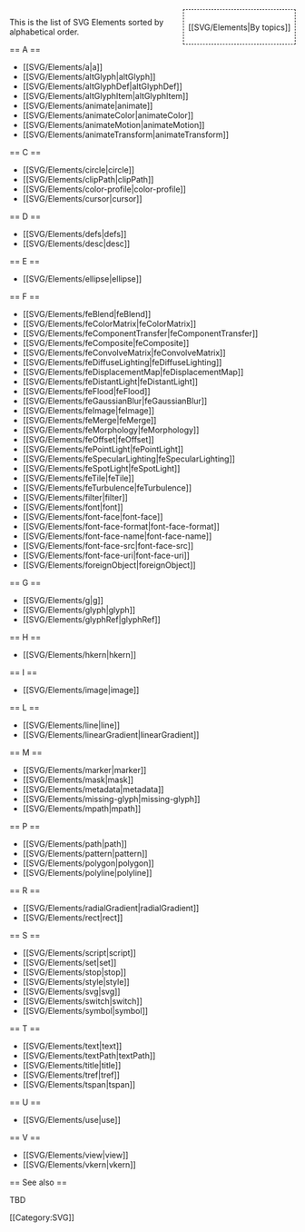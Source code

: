 <div style='float: right;background: white;border:1px dashed black;padding: 1ex;'>

[[SVG/Elements|By topics]]

</div>

This is the list of SVG Elements sorted by alphabetical order.

== A ==

* [[SVG/Elements/a|a]]
* [[SVG/Elements/altGlyph|altGlyph]]
* [[SVG/Elements/altGlyphDef|altGlyphDef]]
* [[SVG/Elements/altGlyphItem|altGlyphItem]]
* [[SVG/Elements/animate|animate]] 
* [[SVG/Elements/animateColor|animateColor]]
* [[SVG/Elements/animateMotion|animateMotion]]
* [[SVG/Elements/animateTransform|animateTransform]]

== C ==

* [[SVG/Elements/circle|circle]]
* [[SVG/Elements/clipPath|clipPath]]
* [[SVG/Elements/color-profile|color-profile]]
* [[SVG/Elements/cursor|cursor]]

== D ==

* [[SVG/Elements/defs|defs]]
* [[SVG/Elements/desc|desc]]

== E ==

* [[SVG/Elements/ellipse|ellipse]]

== F ==

* [[SVG/Elements/feBlend|feBlend]]
* [[SVG/Elements/feColorMatrix|feColorMatrix]]
* [[SVG/Elements/feComponentTransfer|feComponentTransfer]]
* [[SVG/Elements/feComposite|feComposite]]
* [[SVG/Elements/feConvolveMatrix|feConvolveMatrix]]
* [[SVG/Elements/feDiffuseLighting|feDiffuseLighting]]
* [[SVG/Elements/feDisplacementMap|feDisplacementMap]]
* [[SVG/Elements/feDistantLight|feDistantLight]]
* [[SVG/Elements/feFlood|feFlood]]
* [[SVG/Elements/feGaussianBlur|feGaussianBlur]]
* [[SVG/Elements/feImage|feImage]]
* [[SVG/Elements/feMerge|feMerge]]
* [[SVG/Elements/feMorphology|feMorphology]]
* [[SVG/Elements/feOffset|feOffset]]
* [[SVG/Elements/fePointLight|fePointLight]]
* [[SVG/Elements/feSpecularLighting|feSpecularLighting]]
* [[SVG/Elements/feSpotLight|feSpotLight]]
* [[SVG/Elements/feTile|feTile]]
* [[SVG/Elements/feTurbulence|feTurbulence]]
* [[SVG/Elements/filter|filter]]
* [[SVG/Elements/font|font]]
* [[SVG/Elements/font-face|font-face]]
* [[SVG/Elements/font-face-format|font-face-format]]
* [[SVG/Elements/font-face-name|font-face-name]]
* [[SVG/Elements/font-face-src|font-face-src]]
* [[SVG/Elements/font-face-uri|font-face-uri]]
* [[SVG/Elements/foreignObject|foreignObject]]

== G ==

* [[SVG/Elements/g|g]]
* [[SVG/Elements/glyph|glyph]]
* [[SVG/Elements/glyphRef|glyphRef]]

== H ==

* [[SVG/Elements/hkern|hkern]]

== I ==

* [[SVG/Elements/image|image]]

== L ==

* [[SVG/Elements/line|line]]
* [[SVG/Elements/linearGradient|linearGradient]]

== M ==

* [[SVG/Elements/marker|marker]]
* [[SVG/Elements/mask|mask]]
* [[SVG/Elements/metadata|metadata]]
* [[SVG/Elements/missing-glyph|missing-glyph]]
* [[SVG/Elements/mpath|mpath]]

== P ==

* [[SVG/Elements/path|path]]
* [[SVG/Elements/pattern|pattern]]
* [[SVG/Elements/polygon|polygon]]
* [[SVG/Elements/polyline|polyline]]

== R ==

* [[SVG/Elements/radialGradient|radialGradient]]
* [[SVG/Elements/rect|rect]]

== S ==

* [[SVG/Elements/script|script]]
* [[SVG/Elements/set|set]]
* [[SVG/Elements/stop|stop]]
* [[SVG/Elements/style|style]]
* [[SVG/Elements/svg|svg]]
* [[SVG/Elements/switch|switch]]
* [[SVG/Elements/symbol|symbol]]

== T ==

* [[SVG/Elements/text|text]]
* [[SVG/Elements/textPath|textPath]]
* [[SVG/Elements/title|title]]
* [[SVG/Elements/tref|tref]]
* [[SVG/Elements/tspan|tspan]]

== U ==

* [[SVG/Elements/use|use]]

== V ==

* [[SVG/Elements/view|view]]
* [[SVG/Elements/vkern|vkern]]

== See also ==

TBD

[[Category:SVG]]
